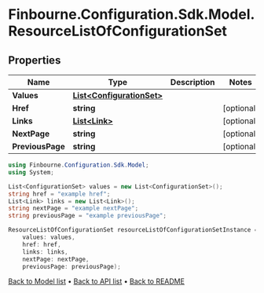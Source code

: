 # Finbourne.Configuration.Sdk.Model.ResourceListOfConfigurationSet

## Properties

Name | Type | Description | Notes
------------ | ------------- | ------------- | -------------
**Values** | [**List&lt;ConfigurationSet&gt;**](ConfigurationSet.md) |  | 
**Href** | **string** |  | [optional] 
**Links** | [**List&lt;Link&gt;**](Link.md) |  | [optional] 
**NextPage** | **string** |  | [optional] 
**PreviousPage** | **string** |  | [optional] 

```csharp
using Finbourne.Configuration.Sdk.Model;
using System;

List<ConfigurationSet> values = new List<ConfigurationSet>();
string href = "example href";
List<Link> links = new List<Link>();
string nextPage = "example nextPage";
string previousPage = "example previousPage";

ResourceListOfConfigurationSet resourceListOfConfigurationSetInstance = new ResourceListOfConfigurationSet(
    values: values,
    href: href,
    links: links,
    nextPage: nextPage,
    previousPage: previousPage);
```

[Back to Model list](../README.md#documentation-for-models) &#8226; [Back to API list](../README.md#documentation-for-api-endpoints) &#8226; [Back to README](../README.md)
